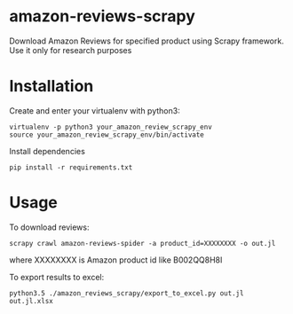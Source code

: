 # amazon-reviews-scrapy
Download Amazon Reviews for specified product using Scrapy framework. Use it only for research purposes

# Installation
Create and enter your virtualenv with python3:
```
virtualenv -p python3 your_amazon_review_scrapy_env
source your_amazon_review_scrapy_env/bin/activate
```
Install dependencies
```
pip install -r requirements.txt
```

# Usage

To download reviews: 

```
scrapy crawl amazon-reviews-spider -a product_id=XXXXXXXX -o out.jl
```

where XXXXXXXX is Amazon product id like B002QQ8H8I


To export results to excel: 

```
python3.5 ./amazon_reviews_scrapy/export_to_excel.py out.jl out.jl.xlsx
```
